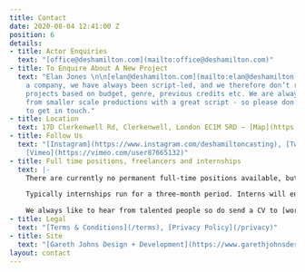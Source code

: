 ```yaml
---
title: Contact
date: 2020-08-04 12:41:00 Z
position: 6
details:
- title: Actor Enquiries
  text: "[office@deshamilton.com](mailto:office@deshamilton.com)"
- title: To Enquire About A New Project
  text: "Elan Jones \n\n[elan@deshamilton.com](mailto:elan@deshamilton.com)\n\nAs
    a company, we have always been script-led, and we therefore don’t rule out potential
    projects based on budget, genre, previous credits etc. We are always keen to hear
    from smaller scale productions with a great script - so please don’t hesitate
    to get in touch."
- title: Location
  text: 17D Clerkenwell Rd, Clerkenwell, London EC1M 5RD — [Map](https://goo.gl/maps/8yHmBGxQbfS2)
- title: Follow Us
  text: "[Instagram](https://www.instagram.com/deshamiltoncasting), [Twitter](https://twitter.com/DesHCasting),
    [Vimeo](https://vimeo.com/user87665132)"
- title: Full time positions, freelancers and internships
  text: |-
    There are currently no permanent full-time positions available, but we do occasionally use freelancers and sometimes run paid internships.

    Typically internships run for a three-month period. Interns will enjoy valuable hands-on experience in a friendly, busy office.

    We always like to hear from talented people so do send a CV to [work@deshamilton.com](mailto:work@deshamilton.com) and let us know which role you are looking for.
- title: Legal
  text: "[Terms & Conditions](/terms), [Privacy Policy](/privacy)"
- title: Site
  text: "[Gareth Johns Design + Development](https://www.garethjohnsdesign.com)"
layout: contact
---
```


